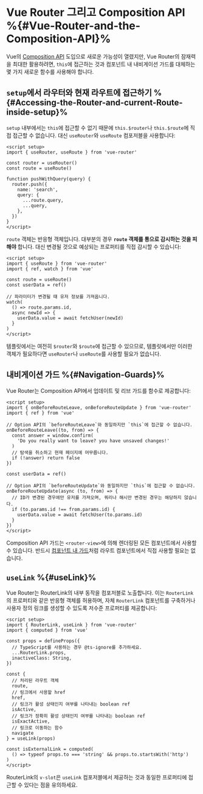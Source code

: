 # Vue Router 그리고 Composition API %{#Vue-Router-and-the-Composition-API}%

<VueSchoolLink v-if="false"
  href="https://vueschool.io/lessons/router-and-the-composition-api"
  title="Learn how to use Vue Router with the Composition API"
/>

Vue의 [Composition API](https://vuejs.org/guide/extras/composition-api-faq.html) 도입으로 새로운 가능성이 열렸지만, Vue Router의 잠재력을 최대한 활용하려면, `this`에 접근하는 것과 컴포넌트 내 내비게이션 가드를 대체하는 몇 가지 새로운 함수를 사용해야 합니다.

## `setup`에서 라우터와 현재 라우트에 접근하기 %{#Accessing-the-Router-and-current-Route-inside-setup}%

`setup` 내부에서는 `this`에 접근할 수 없기 때문에 `this.$router`나 `this.$route`에 직접 접근할 수 없습니다. 대신 `useRouter`와 `useRoute` 컴포저블을 사용합니다:

```vue
<script setup>
import { useRouter, useRoute } from 'vue-router'

const router = useRouter()
const route = useRoute()

function pushWithQuery(query) {
  router.push({
    name: 'search',
    query: {
      ...route.query,
      ...query,
    },
  })
}
</script>
```

`route` 객체는 반응형 객체입니다. 대부분의 경우 **`route` 객체를 통으로 감시하는 것을 피해야** 합니다. 대신 변경될 것으로 예상되는 프로퍼티를 직접 감시할 수 있습니다:

```vue
<script setup>
import { useRoute } from 'vue-router'
import { ref, watch } from 'vue'

const route = useRoute()
const userData = ref()

// 파라미터가 변경될 때 유저 정보를 가져옵니다.
watch(
  () => route.params.id,
  async newId => {
    userData.value = await fetchUser(newId)
  }
)
</script>
```

템플릿에서는 여전히 `$router`와 `$route`에 접근할 수 있으므로, 템플릿에서만 이러한 객체가 필요하다면 `useRouter`나 `useRoute`를 사용할 필요가 없습니다.

## 내비게이션 가드 %{#Navigation-Guards}%

Vue Router는 Composition API에서 업데이트 및 리브 가드를 함수로 제공합니다:

```vue
<script setup>
import { onBeforeRouteLeave, onBeforeRouteUpdate } from 'vue-router'
import { ref } from 'vue'

// Option API의 `beforeRouteLeave`와 동일하지만 `this`에 접근할 수 없습니다.
onBeforeRouteLeave((to, from) => {
  const answer = window.confirm(
    'Do you really want to leave? you have unsaved changes!'
  )
  // 탐색을 취소하고 현재 페이지에 머무릅니다.
  if (!answer) return false
})

const userData = ref()

// Option API의 `beforeRouteUpdate`와 동일하지만 `this`에 접근할 수 없습니다.
onBeforeRouteUpdate(async (to, from) => {
  // ID가 변경된 경우에만 유저를 가져오며, 쿼리나 해시만 변경된 경우는 해당하지 않습니다.
  if (to.params.id !== from.params.id) {
    userData.value = await fetchUser(to.params.id)
  }
})
</script>
```

Composition API 가드는 `<router-view>`에 의해 렌더링된 모든 컴포넌트에서 사용할 수 있습니다. 반드시 [컴포넌트 내 가드](./navigation-guards.html#In-Component-Guards)처럼 라우트 컴포넌트에서 직접 사용할 필요는 없습니다.

## `useLink` %{#useLink}%

Vue Router는 RouterLink의 내부 동작을 컴포저블로 노출합니다. 이는 `RouterLink`의 프로퍼티와 같은 반응형 객체를 허용하며, 자체 `RouterLink` 컴포넌트를 구축하거나 사용자 정의 링크를 생성할 수 있도록 저수준 프로퍼티를 제공합니다:

```vue
<script setup>
import { RouterLink, useLink } from 'vue-router'
import { computed } from 'vue'

const props = defineProps({
  // TypeScript를 사용하는 경우 @ts-ignore를 추가하세요.
  ...RouterLink.props,
  inactiveClass: String,
})

const {
  // 처리된 라우트 객체
  route,
  // 링크에서 사용할 href
  href,
  // 링크가 활성 상태인지 여부를 나타내는 boolean ref
  isActive,
  // 링크가 정확히 활성 상태인지 여부를 나타내는 boolean ref
  isExactActive,
  // 링크로 이동하는 함수
  navigate
} = useLink(props)

const isExternalLink = computed(
  () => typeof props.to === 'string' && props.to.startsWith('http')
)
</script>
```

RouterLink의 `v-slot`은 `useLink` 컴포저블에서 제공하는 것과 동일한 프로퍼티에 접근할 수 있다는 점을 유의하세요.

